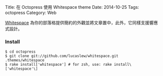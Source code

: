 Title: 在 Octopress 使用 Whitespace theme
Date: 2014-10-25
Tags: octopress
Category: Web


[Whitespace](https://github.com/lucaslew/whitespace) 為你的部落格提供簡約的外觀並將文章置中，此外，它同樣支援響應式設計。

### Install

```
$ cd octopress
$ git clone git://github.com/lucaslew/whitespace.git .themes/whitespace
$ rake install['whitespace'] # for zsh, use: rake install\['whitespace'\]
```

